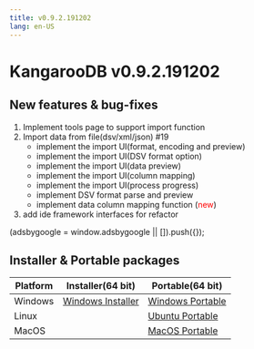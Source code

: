 ```yaml
---
title: v0.9.2.191202
lang: en-US
---
```


# KangarooDB v0.9.2.191202

## New features & bug-fixes
1. Implement tools page to support import function
2. Import data from file(dsv/xml/json) #19
    - implement the import UI(format, encoding and preview)
    - implement the import UI(DSV format option)
    - implement the import UI(data preview)
    - implement the import UI(column mapping)
    - implement the import UI(process progress)
    - implement DSV format parse and preview
    - implement data column mapping function (<span style="color:red;">new</span>)
3. add ide framework interfaces for refactor


<div>
    <script2 type="text/javascript" async="true" src="https://pagead2.googlesyndication.com/pagead/js/adsbygoogle.js" />
    <ins class="adsbygoogle"
        style="display:block; text-align:center;"
        data-ad-layout="in-article"
        data-ad-format="fluid"
        data-ad-client="ca-pub-3975819313740938"
        data-ad-slot="6760827895"></ins>
    <script2 type="text/javascript">
        (adsbygoogle = window.adsbygoogle || []).push({});
    </script2>
</div>


## Installer & Portable packages

| Platform          | Installer(64 bit) | Portable(64 bit)  |
|-------------------|-------------------|-------------------|
| Windows | [Windows Installer](https://github.com/dbkangaroo/kangaroo/releases/download/v0.9.2.191202/Kangaroo_0.9.2.191202_win64.exe) | [Windows Portable](https://github.com/dbkangaroo/kangaroo/releases/download/v0.9.2.191202/Kangaroo_0.9.2.191202_win64.7z) |
| Linux |  | [Ubuntu Portable](https://github.com/dbkangaroo/kangaroo/releases/download/v0.9.2.191202/Kangaroo_0.9.2.191202_ubuntu.zip) |
| MacOS |  | [MacOS Portable](https://github.com/dbkangaroo/kangaroo/releases/download/v0.9.2.191202/Kangaroo_0.9.2.191202_macos.zip) |
